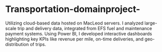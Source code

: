 # Transportation-domainproject-
 Utilizing cloud-based data hosted on MacLeod servers. I analyzed large-scale trip and delivery data, integrated from EFS fuel and maintenance payment systems. Using Power BI, I developed interactive dashboards highlighting key KPIs like revenue per mile, on-time deliveries, and geo-distribution of trips. 
